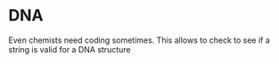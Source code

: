 # DNA
Even chemists need coding sometimes. This allows to check to see if a string is valid for a DNA structure
